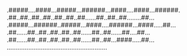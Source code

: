 .#####....####...#####...######...####....####...######.
.##..##..##..##..##..##..##......##..##..##........##...
.#####...######..#####...####....######...####.....##...
.##......##..##..##..##..##......##..##......##....##...
.##......##..##..##..##..##......##..##...####.....##...
........................................................